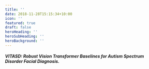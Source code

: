 ```yaml
---
title: ''
date: 2018-11-28T15:15:34+10:00
icon: ''
featured: true
draft: false
heroHeading: ''
heroSubHeading: ''
heroBackground: ''
---
```


##### VITASD: Robust Vision Transformer Baselines for Autism Spectrum Disorder Facial Diagnosis.
